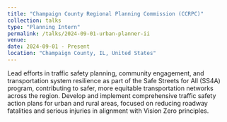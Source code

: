 ```yaml
---
title: "Champaign County Regional Planning Commission (CCRPC)"
collection: talks
type: "Planning Intern"
permalink: /talks/2024-09-01-urban-planner-ii
venue: 
date: 2024-09-01 - Present
location: "Champaign County, IL, United States"
---
```


Lead efforts in traffic safety planning, community engagement, and transportation system resilience as part of the Safe Streets for All (SS4A) program, contributing to safer, more equitable transportation networks across the region. Develop and implement comprehensive traffic safety action plans for urban and rural areas, focused on reducing roadway fatalities and serious injuries in alignment with Vision Zero principles.

